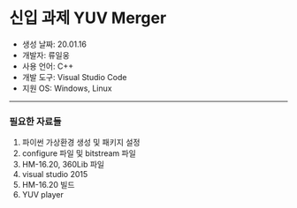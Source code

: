 # 신입 과제 YUV Merger
* 생성 날짜: 20.01.16
* 개발자: 류일웅
* 사용 언어: C++
* 개발 도구: Visual Studio Code
* 지원 OS: Windows, Linux
***
### 필요한 자료들
1. 파이썬 가상환경 생성 및 패키지 설정
2. configure 파일 및 bitstream 파일
3. HM-16.20, 360Lib 파일
4. visual studio 2015
5. HM-16.20 빌드
6. YUV player